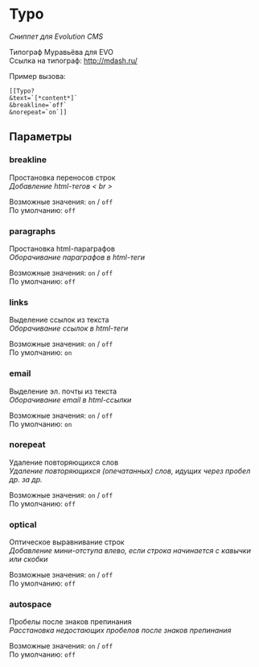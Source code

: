 # Typo

_Сниппет для Evolution CMS_

Типограф Муравьёва для EVO  
Ссылка на типограф: <http://mdash.ru/>

Пример вызова:

```
[[Typo?
&text=`[*content*]`
&breakline=`off`
&norepeat=`on`]]
```

## Параметры

### breakline

Простановка переносов строк  
_Добавление html-тегов < br >_

Возможные значения: `on` / `off`  
По умолчанию: `off`

### paragraphs

Простановка html-параграфов  
_Оборачивание параграфов в html-теги_

Возможные значения: `on` / `off`  
По умолчанию: `off`

### links

Выделение ссылок из текста  
_Оборачивание ссылок в html-теги_

Возможные значения: `on` / `off`  
По умолчанию: `on`

### email

Выделение эл. почты из текста  
_Оборачивание email в html-ссылки_

Возможные значения: `on` / `off`  
По умолчанию: `on`

### norepeat

Удаление повторяющихся слов  
_Удаление повторяющихся (опечатанных) слов, идущих через пробел др. за др._

Возможные значения: `on` / `off`  
По умолчанию: `off`

### optical

Оптическое выравнивание строк  
_Добавление мини-отступа влево, если строка начинается с кавычки или скобки_

Возможные значения: `on` / `off`  
По умолчанию: `off`

### autospace

Пробелы после знаков препинания  
_Расстановка недостающих пробелов после знаков препинания_

Возможные значения: `on` / `off`  
По умолчанию: `off`
